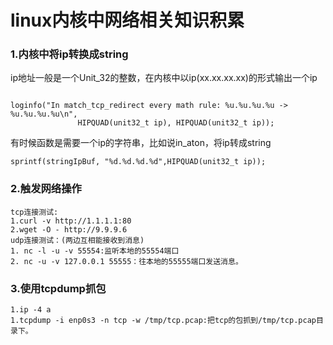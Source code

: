 # linux内核中网络相关知识积累

### 1.内核中将ip转换成string
ip地址一般是一个Unit_32的整数，在内核中以ip(xx.xx.xx.xx)的形式输出一个ip
```

loginfo("In match_tcp_redirect every math rule: %u.%u.%u.%u -> %u.%u.%u.%u\n",
               HIPQUAD(unit32_t ip), HIPQUAD(unit32_t ip));
```

有时候函数是需要一个ip的字符串，比如说in_aton，将ip转成string
```
sprintf(stringIpBuf, "%d.%d.%d.%d",HIPQUAD(unit32_t ip));
```

### 2.触发网络操作
```
tcp连接测试:
1.curl -v http://1.1.1.1:80
2.wget -O - http://9.9.9.6
udp连接测试：(两边互相能接收到消息)
1. nc -l -u -v 55554:监听本地的55554端口
2. nc -u -v 127.0.0.1 55555：往本地的55555端口发送消息。

```

### 3.使用tcpdump抓包
```
1.ip -4 a
1.tcpdump -i enp0s3 -n tcp -w /tmp/tcp.pcap:把tcp的包抓到/tmp/tcp.pcap目录下。
```
